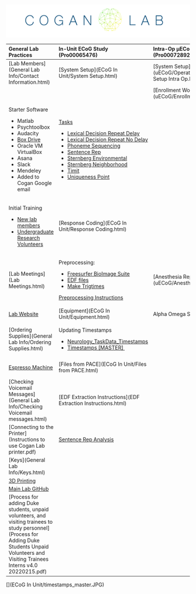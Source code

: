 ![](lab_logo.png)

| **General Lab Practices**                                                                                                                                                                                                                                       | **In-Unit ECoG Study (Pro00065476)**                                                                                                                                                                                                                                                                                                                                                                                                                                                                                                                                                                                                                                                                                                        | **Intra-Op µECoG Study (Pro00072892)**                               | **Studying Human Cognition Using EEG (Pro00090492)**                                                                                                                                                                                                                                                                                                                                |
|:----------------------------------------------------------------------------------------------------------------------------------------------------------------------------------------------------------------------------------------------------------------|:--------------------------------------------------------------------------------------------------------------------------------------------------------------------------------------------------------------------------------------------------------------------------------------------------------------------------------------------------------------------------------------------------------------------------------------------------------------------------------------------------------------------------------------------------------------------------------------------------------------------------------------------------------------------------------------------------------------------------------------------|:---------------------------------------------------------------------|:------------------------------------------------------------------------------------------------------------------------------------------------------------------------------------------------------------------------------------------------------------------------------------------------------------------------------------------------------------------------------------|
| [Lab Members](General Lab Info/Contact Information.html)                                                                                                                                                                                                        | [System Setup](ECoG In Unit/System Setup.html)                                                                                                                                                                                                                                                                                                                                                                                                                                                                                                                                                                                                                                                                                              | [System Setup](uECoG/Operation/Equipment/System Setup Intra Op.html) | System Setup                                                                                                                                                                                                                                                                                                                                                                        |
|                                                                                                                                                                                                                                                                 |                                                                                                                                                                                                                                                                                                                                                                                                                                                                                                                                                                                                                                                                                                                                             | [Enrollment Workflow](uECoG/Enrollment Workflow.pdf)                 |                                                                                                                                                                                                                                                                                                                                                                                     |
| <p>Starter Software</p> <ul><li>Matlab</li><li>Psychtoolbox</li><li>Audacity</li><li><a href="Box Drive.html">Box Drive</a></li><li>Oracle VM VirtualBox&nbsp;</li><li>Asana</li><li>Slack</li><li>Mendeley&nbsp;</li><li>Added to Cogan Google email</li></ul> | <p><a href="ECoG In Unit/ECoG_Tasks.html">Tasks</a></p><ul><li><a href="ECoG In Unit/Lexical Decision Repeat Delay.html">Lexical Decision Repeat Delay</a></li><li><a href="ECoG In Unit/Lexical Decision Repeat No Delay.html">Lexical Decision Repeat No Delay</a></li><li><a href="ECoG In Unit/Phoneme Sequencing.html">Phoneme Sequencing</a></li><li><a href="ECoG In Unit/Sentence Rep.html">Sentence Rep</a></li><li><a href="ECoG In Unit/ECoG_SternbergEnvironment.html">Sternberg Environmental</a></li><li><a href="ECoG In Unit/ECoG_SternbergNeighborhood.html">Sternberg Neighborhood</a></li><li><a href="ECoG In Unit/Timit.html">Timit</a></li><li><a href="ECoG In Unit/Uniqueness Point.html">Uniqueness Point</a></li> |                                                                      | <p>Tasks</p><ul><li><a href="EEG/Environmental Sternberg.html">Sternberg Environmental</a></li><li><a href="EEG/Neighborhood Sternberg.html">Sternberg Neighborhood</a></li><li><a href="EEG/Two Beeps.html">TwoBeeps</a></li><li><a href="EEG/Checkerboard Contrast Combo.html">Checkerboard Contrast Combo</a></li><li><a href="EEG/Jaw Movement.html">Jaw Movement</a></li></ul> |
| <p>Initial Training</p><ul><li><a href="General Lab Info/New Lab Members.html">New lab members</a></li><li><a href="General Lab Info/Undergraduate Research Volunteers/Undergraduate Research Volunteers.html">Undergraduate Research Volunteers</a></li></ul>  | [Response Coding](ECoG In Unit/Response Coding.html)                                                                                                                                                                                                                                                                                                                                                                                                                                                                                                                                                                                                                                                                                        |                                                                      | [Visit 1: EEG](EEG/EEG Visit 1.html)                                                                                                                                                                                                                                                                                                                                                |
| [Lab Meetings](Lab Meetings.html)                                                                                                                                                                                                                               | <p>Preprocessing:</p><ul><li><a href="ECoG In Unit/Freesurfer BioImage Suite.html">Freesurfer BioImage Suite</a></li><li><a href="ECoG In Unit/Preprocessing_EDFs.html">EDF files</a></li><li><a href="ECoG In Unit/Make Trig Times.html">Make Trigtimes</a></li></ul><p><a href="ECoG In Unit/Preprocessing Instructions.html" search_id="undefined">Preprocessing Instructions</a></p>                                                                                                                                                                                                                                                                                                                                                    | [Anesthesia Report Log](uECoG/Anesthesia Report Log.html)            | Visit 2: MRI [Safety Screening Form](EEG/90492_MR_Screening_Form.pdf)                                                                                                                                                                                                                                                                                                               |
| [Lab Website](https://www.coganlab.org/)                                                                                                                                                                                                                        | [Equipment](ECoG In Unit/Equipment.html)                                                                                                                                                                                                                                                                                                                                                                                                                                                                                                                                                                                                                                                                                                    | Alpha Omega System                                                   | [CapTrak](EEG/CapTrak.html)                                                                                                                                                                                                                                                                                                                                                         |
| [Ordering Supplies](General Lab Info/Ordering Supplies.html)                                                                                                                                                                                                    | <p>Updating Timestamps</p><ul><li><a href="ECoG In Unit/Neurology Time Stamps.html">Neurology_TaskData_Timestamps</a></li><li><a href="ECoG In Unit/Timestamps Master.html" search_id="undefined">Timestamps [MASTER]&nbsp;</a></li></ul><p><a href="ECoG In Unit/timestamps_master.JPG" search_id="undefined"></a></p>                                                                                                                                                                                                                                                                                                                                                                                                                     |                                                                      | [Source Localization](Data Analysis.html)                                                                                                                                                                                                                                                                                                                                           |
| [Espresso Machine](http://wysrt.cnwfk.servertrust.com/v/vspfiles/manuals/Vetrano_New_Owners_Manual.pdf)                                                                                                                                                         | [Files from PACE](ECoG In Unit/Files from PACE.html)                                                                                                                                                                                                                                                                                                                                                                                                                                                                                                                                                                                                                                                                                        |                                                                      | [Brain Stimulation Research Center (BSRC) Policies](EEG/BSRC Policies and procedures.pdf)                                                                                                                                                                                                                                                                                           |
| [Checking Voicemail Messages](General Lab Info/Checking Voicemail messages.html)                                                                                                                                                                                | [EDF Extraction Instructions](EDF Extraction Instructions.html)                                                                                                                                                                                                                                                                                                                                                                                                                                                                                                                                                                                                                                                                             |                                                                      | [Accessing BIAC Data](EEG/MRI_Structural_Images/Accessing BIAC data.html)                                                                                                                                                                                                                                                                                                           |
| [Connecting to the Printer](Instructions to use Cogan Lab printer.pdf)                                                                                                                                                                                          | [Sentence Rep Analysis](https://github.com/coganlab/SentenceRep_analysis)                                                                                                                                                                                                                                                                                                                                                                                                                                                                                                                                                                                                                                                                   |                                                                      |                                                                                                                                                                                                                                                                                                                                                                                     |
| [Keys](General Lab Info/Keys.html)                                                                                                                                                                                                                              |                                                                                                                                                                                                                                                                                                                                                                                                                                                                                                                                                                                                                                                                                                                                             |                                                                      |                                                                                                                                                                                                                                                                                                                                                                                     |
| [3D Printing](/w/file/137104788/3D_Printing_3DprinterOS.pptx)                                                                                                                                                                                                   |                                                                                                                                                                                                                                                                                                                                                                                                                                                                                                                                                                                                                                                                                                                                             |                                                                      |                                                                                                                                                                                                                                                                                                                                                                                     |
| [Main Lab GitHub](https://github.com/coganlab/IEEG_Pipelines)                                                                                                                                                                                                   |                                                                                                                                                                                                                                                                                                                                                                                                                                                                                                                                                                                                                                                                                                                                             |                                                                      |                                                                                                                                                                                                                                                                                                                                                                                     |
| [Process for adding Duke students, unpaid volunteers, and visiting trainees to study personnel](Process for Adding Duke Students Unpaid Volunteers and Visiting Trainees Interns v4.0 20220215.pdf)                                                             |                                                                                                                                                                                                                                                                                                                                                                                                                                                                                                                                                                                                                                                                                                                                             |                                                                      |                                                                                                                                                                                                                                                                                                                                                                                     |


[](ECoG In Unit/timestamps_master.JPG)